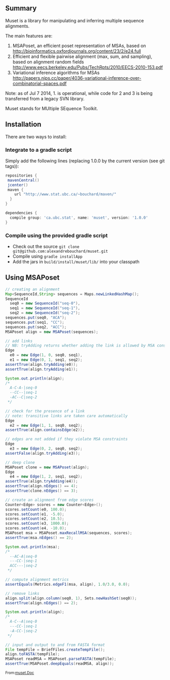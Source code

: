 <!-- File generated by tutorialj -->

Summary
-------

Muset is a library for manipulating and inferring multiple sequence alignments.

The main features are:

1. MSAPoset, an efficient poset representation of MSAs, based on http://bioinformatics.oxfordjournals.org/content/23/2/e24.full
2. Efficient and flexible pairwise alignment (max, sum, and sampling), based on alignment random fields
  http://www.eecs.berkeley.edu/Pubs/TechRpts/2010/EECS-2010-153.pdf 
3. Variational inference algorithms for MSAs 
  http://papers.nips.cc/paper/4036-variational-inference-over-combinatorial-spaces.pdf
 
Note: as of Jul 7 2014, 1. is operational, while code for 2 and 3 is being transferred from a legacy SVN library.

Muset stands for MUltiple SEquence Toolkit.


Installation
------------

There are two ways to install:

### Integrate to a gradle script

Simply add the following lines (replacing 1.0.0 by the current version (see git tags)):

```groovy
repositories {
 mavenCentral()
 jcenter()
 maven {
    url "http://www.stat.ubc.ca/~bouchard/maven/"
  }
}

dependencies {
  compile group: 'ca.ubc.stat', name: 'muset', version: '1.0.0'
}
```

### Compile using the provided gradle script

- Check out the source ``git clone git@github.com:alexandrebouchard/muset.git``
- Compile using ``gradle installApp``
- Add the jars in ``build/install/muset/lib/`` into your classpath


Using MSAPoset
--------------

```java
// creating an alignment
Map<SequenceId,String> sequences = Maps.newLinkedHashMap();
SequenceId 
  seq0 = new SequenceId("seq-0"),
  seq1 = new SequenceId("seq-1"),
  seq2 = new SequenceId("seq-2");
sequences.put(seq0, "ACA");
sequences.put(seq1, "CC");
sequences.put(seq2, "ACC");
MSAPoset align = new MSAPoset(sequences);

// add links
// NB: tryAdding returns whether adding the link is allowed by MSA constraints
Edge 
  e0 = new Edge(1, 0, seq0, seq1),
  e1 = new Edge(0, 1, seq1, seq2);
assertTrue(align.tryAdding(e0));
assertTrue(align.tryAdding(e1));

System.out.println(align);
/*
  A-C-A-|seq-0
  --CC--|seq-1
  -AC--C|seq-2
 */

// check for the presence of a link
// note: transitive links are taken care automatically
Edge
  e2 = new Edge(1, 1, seq0, seq2);
assertTrue(align.containsEdge(e2));

// edges are not added if they violate MSA constraints
Edge
  e3 = new Edge(0, 2, seq0, seq2);
assertFalse(align.tryAdding(e3));

// deep clone
MSAPoset clone = new MSAPoset(align);
Edge 
  e4 = new Edge(1, 2, seq1, seq2);
assertTrue(align.tryAdding(e4));
assertTrue(align.nEdges() == 4);
assertTrue(clone.nEdges() == 3);

// create an alignment from edge scores
Counter<Edge> scores = new Counter<Edge>();
scores.setCount(e0, 100.0);
scores.setCount(e1, -5.0);
scores.setCount(e2, 10.5);
scores.setCount(e3, 1000.0);
scores.setCount(e4, -10.0);
MSAPoset msa = MSAPoset.maxRecallMSA(sequences, scores);
assertTrue(msa.nEdges() == 2);

System.out.println(msa);
/*
  --AC-A|seq-0
  ---CC-|seq-1
  ACC---|seq-2
 */

// compute alignment metrics
assertEquals(Metrics.edgeF1(msa, align), 1.0/3.0, 0.0);

// remove links
align.split(align.column(seq0, 1), Sets.newHashSet(seq0));
assertTrue(align.nEdges() == 2);

System.out.println(align);
/*
  A-C--A|seq-0
  ---CC-|seq-1
  -A-CC-|seq-2
 */

// input and output to and from FASTA format
File tempFile = BriefFiles.createTempFile();
align.toFASTA(tempFile);
MSAPoset readMSA = MSAPoset.parseFASTA(tempFile);
assertTrue(MSAPoset.deepEquals(readMSA, align));
```
<sub>From:[muset.Doc](src/test/java//muset/Doc.java)</sub>

